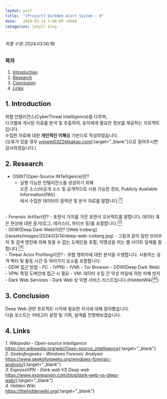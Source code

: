 ```yaml
---
layout: post
title:  "[Project] DarkWeb Alert System - 0"
date:   2024-03-14 3:00:00 +0900
categories: jekyll blog
---
```


###### 최종 수정: 2024.03.14(목)

### 목차
1. [Introduction](#1-introduction)
2. [Research](#2-research)
3. [Conclusion](#3-conclusion)
4. [Links](#4-links)


## 1. Introduction
위협 인텔리전스(CyberThreat Intelligence)를 다루며,  
다크웹에 게시된 자료를 분석 및 추출하여, 유저에게 필요한 정보를 제공하는 프로젝트입니다.  
수집한 자료에 대한 **개인적인 이해**를 기반으로 작성하였습니다.  
(오류가 있을 경우 <ymiwm0322@kakao.com>{:target="_blank"}으로 알려주시면 감사하겠습니다.)

## 2. Research
- OSINT(Oper-Source INTelligence)란?
    - 실행 가능한 인텔리전스를 생성하기 위해  
    오픈 소스(비공개 소스 및 공개적으로 사용 가능한 정보, Publicly Available Information(PAI))  
    에서 수집한 데이터의 컬렉션 및 분석 자료를 말합니다.<a href="https://en.wikipedia.org/wiki/Open-source_intelligence" target="_blank"><sup>[1]</sup></a>
<br/>
- Forensic Artifact란?
    - 포렌식 가치를 가진 포렌식 오브젝트를 말합니다.  
    데이터 혹은 현상에 대한 증거(로그, 레지스터, 하이브 등)를 포함합니다.<a href="https://www.geeksforgeeks.org/windows-forensic-analysis/" target="_blank"><sup>[2]</sup></a>
<br/>
- DDW(Deep Dark Web)이란?
    ![Web Iceberg](/assets/images/2024/03/14/deep-web-iceberg.jpg)
    - 그림과 같이 일반 브라우저 및 검색 엔진에 의해 찾을 수 없는 도메인을 포함, 익명성을 띄는 웹 사이트 일체를 말합니다.<a href="https://www.expressvpn.com/blog/dark-web-vs-deep-web/" target="_blank"><sup>[3]</sup></a>
<br/>
- Threat Actor Profiling이란?
    - 위협 행위자에 대한 분석을 수행합니다.  
    사용하는 공격 벡터 및 활동 시간 등 여러가지 요소를 포함합니다.
<br/>
- DDW 접근 방법
    - PC - (VPN) - (VM) - Tor Browser - DDW(Deep Dark Web)  
        - VPN: 특정 도메인에 접근 시 필요
        - VM: 데이터 수집 간 악성 파일에 의한 피해 방지
<br/>
- Dark Web Services
    - Dark Web 상 익명 서비스 리스트입니다.(HiddenWiki<a href="https://thehiddenwiki.org/" target="_blank"><sup>[4]</sup></a>)


## 3. Conclusion
Deep Web 관련 프로젝트 시작에 필요한 지식에 대해 알아봤습니다.  
다음 포스트는 카테고리 설정 및 기획, 설계를 진행해보겠습니다.


## 4. Links
*1. Wikipedia - Open-source intelligence*  
<https://en.wikipedia.org/wiki/Open-source_intelligence>{:target="_blank"}  
*2. Geeksforgeeks - Windows Forensic Analysis*  
<https://www.geeksforgeeks.org/windows-forensic-analysis/>{:target="_blank"}  
*3. ExpressVPN - Dark web VS Deep web*  
<https://www.expressvpn.com/blog/dark-web-vs-deep-web/>{:target="_blank"}  
*4. Hidden Wiki*  
<https://thehiddenwiki.org>{:target="_blank"}